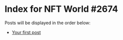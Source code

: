# Index for NFT World #2674
Posts will be displayed in the order below:

- [Your first post](./001-first.md)

